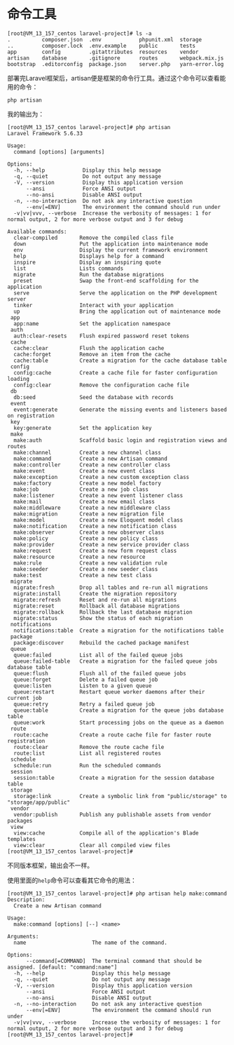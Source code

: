 # 命令工具

    [root@VM_13_157_centos laravel-project]# ls -a
    .          composer.json  .env            phpunit.xml  storage
    ..         composer.lock  .env.example    public       tests
    app        config         .gitattributes  resources    vendor
    artisan    database       .gitignore      routes       webpack.mix.js
    bootstrap  .editorconfig  package.json    server.php   yarn-error.log

部署完Laravel框架后，artisan便是框架的命令行工具。通过这个命令可以查看能用的命令：

    php artisan

我的输出为：

    [root@VM_13_157_centos laravel-project]# php artisan
    Laravel Framework 5.6.33

    Usage:
      command [options] [arguments]

    Options:
      -h, --help            Display this help message
      -q, --quiet           Do not output any message
      -V, --version         Display this application version
          --ansi            Force ANSI output
          --no-ansi         Disable ANSI output
      -n, --no-interaction  Do not ask any interactive question
          --env[=ENV]       The environment the command should run under
      -v|vv|vvv, --verbose  Increase the verbosity of messages: 1 for normal output, 2 for more verbose output and 3 for debug

    Available commands:
      clear-compiled       Remove the compiled class file
      down                 Put the application into maintenance mode
      env                  Display the current framework environment
      help                 Displays help for a command
      inspire              Display an inspiring quote
      list                 Lists commands
      migrate              Run the database migrations
      preset               Swap the front-end scaffolding for the application
      serve                Serve the application on the PHP development server
      tinker               Interact with your application
      up                   Bring the application out of maintenance mode
     app
      app:name             Set the application namespace
     auth
      auth:clear-resets    Flush expired password reset tokens
     cache
      cache:clear          Flush the application cache
      cache:forget         Remove an item from the cache
      cache:table          Create a migration for the cache database table
     config
      config:cache         Create a cache file for faster configuration loading
      config:clear         Remove the configuration cache file
     db
      db:seed              Seed the database with records
     event
      event:generate       Generate the missing events and listeners based on registration
     key
      key:generate         Set the application key
     make
      make:auth            Scaffold basic login and registration views and routes
      make:channel         Create a new channel class
      make:command         Create a new Artisan command
      make:controller      Create a new controller class
      make:event           Create a new event class
      make:exception       Create a new custom exception class
      make:factory         Create a new model factory
      make:job             Create a new job class
      make:listener        Create a new event listener class
      make:mail            Create a new email class
      make:middleware      Create a new middleware class
      make:migration       Create a new migration file
      make:model           Create a new Eloquent model class
      make:notification    Create a new notification class
      make:observer        Create a new observer class
      make:policy          Create a new policy class
      make:provider        Create a new service provider class
      make:request         Create a new form request class
      make:resource        Create a new resource
      make:rule            Create a new validation rule
      make:seeder          Create a new seeder class
      make:test            Create a new test class
     migrate
      migrate:fresh        Drop all tables and re-run all migrations
      migrate:install      Create the migration repository
      migrate:refresh      Reset and re-run all migrations
      migrate:reset        Rollback all database migrations
      migrate:rollback     Rollback the last database migration
      migrate:status       Show the status of each migration
     notifications
      notifications:table  Create a migration for the notifications table
     package
      package:discover     Rebuild the cached package manifest
     queue
      queue:failed         List all of the failed queue jobs
      queue:failed-table   Create a migration for the failed queue jobs database table
      queue:flush          Flush all of the failed queue jobs
      queue:forget         Delete a failed queue job
      queue:listen         Listen to a given queue
      queue:restart        Restart queue worker daemons after their current job
      queue:retry          Retry a failed queue job
      queue:table          Create a migration for the queue jobs database table
      queue:work           Start processing jobs on the queue as a daemon
     route
      route:cache          Create a route cache file for faster route registration
      route:clear          Remove the route cache file
      route:list           List all registered routes
     schedule
      schedule:run         Run the scheduled commands
     session
      session:table        Create a migration for the session database table
     storage
      storage:link         Create a symbolic link from "public/storage" to "storage/app/public"
     vendor
      vendor:publish       Publish any publishable assets from vendor packages
     view
      view:cache           Compile all of the application's Blade templates
      view:clear           Clear all compiled view files
    [root@VM_13_157_centos laravel-project]#

不同版本框架，输出会不一样。

使用里面的```help```命令可以查看其它命令的用法：

    [root@VM_13_157_centos laravel-project]# php artisan help make:command
    Description:
      Create a new Artisan command

    Usage:
      make:command [options] [--] <name>

    Arguments:
      name                     The name of the command.

    Options:
          --command[=COMMAND]  The terminal command that should be assigned. [default: "command:name"]
      -h, --help               Display this help message
      -q, --quiet              Do not output any message
      -V, --version            Display this application version
          --ansi               Force ANSI output
          --no-ansi            Disable ANSI output
      -n, --no-interaction     Do not ask any interactive question
          --env[=ENV]          The environment the command should run under
      -v|vv|vvv, --verbose     Increase the verbosity of messages: 1 for normal output, 2 for more verbose output and 3 for debug
    [root@VM_13_157_centos laravel-project]#
